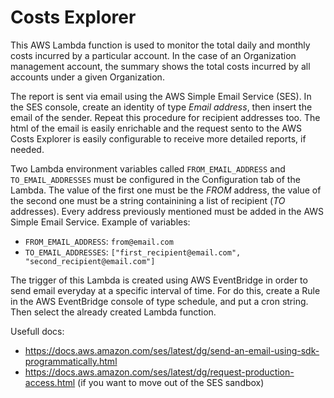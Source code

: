 # Costs Explorer
This AWS Lambda function is used to monitor the total daily and monthly costs incurred by a particular account. In the case of an Organization management account, the summary shows the total costs incurred by all accounts under a given Organization.

The report is sent via email using the AWS Simple Email Service (SES). In the SES console, create an identity of type _Email address_, then insert the email of the sender. Repeat this procedure for recipient addresses too.
The html of the email is easily enrichable and the request sento to the AWS Costs Explorer is easily configurable to receive more detailed reports, if needed.

Two Lambda environment variables called `FROM_EMAIL_ADDRESS` and `TO_EMAIL_ADDRESSES` must be configured in the Configuration tab of the Lambda. The value of the first one must be the _FROM_ address, the value of the second one must be a string containining a list of recipient (_TO_ addresses). Every address previously mentioned must be added in the AWS Simple Email Service.
Example of variables:
- `FROM_EMAIL_ADDRESS`: `from@email.com`
- `TO_EMAIL_ADDRESSES`: `["first_recipient@email.com", "second_recipient@email.com"]`

The trigger of this Lambda is created using AWS EventBridge in order to send email everyday at a specific interval of time. For do this, create a Rule in the AWS EventBridge console of type schedule, and put a cron string. Then select the already created Lambda function.

Usefull docs:
- https://docs.aws.amazon.com/ses/latest/dg/send-an-email-using-sdk-programmatically.html
- https://docs.aws.amazon.com/ses/latest/dg/request-production-access.html (if you want to move out of the SES sandbox)

